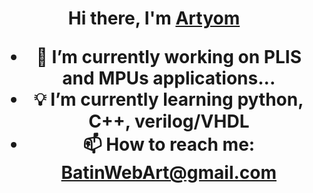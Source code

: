 <h1 align="center">Hi there, I'm <a href="https://vk.com/qiipukojluctq" target="_blank">Artyom</a>

- 🔭 I’m currently working on PLIS and MPUs applications...
- 💡 I’m currently learning python, C++, verilog/VHDL
- 📫 How to reach me: BatinWebArt@gmail.com
